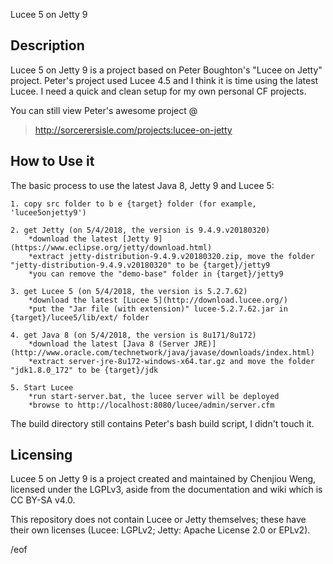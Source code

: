 Lucee 5 on Jetty 9


Description
-----------

Lucee 5 on Jetty 9 is a project based on Peter Boughton's "Lucee on Jetty" project.
Peter's project used Lucee 4.5 and I think it is time using the latest Lucee.
I need a quick and clean setup for my own personal CF projects.

You can still view Peter's awesome project @
> http://sorcerersisle.com/projects:lucee-on-jetty


How to Use it
-------------

The basic process to use the latest Java 8, Jetty 9 and Lucee 5:

	1. copy src folder to b e {target} folder (for example, 'lucee5onjetty9')

	2. get Jetty (on 5/4/2018, the version is 9.4.9.v20180320)
		*download the latest [Jetty 9](https://www.eclipse.org/jetty/download.html)
		*extract jetty-distribution-9.4.9.v20180320.zip, move the folder "jetty-distribution-9.4.9.v20180320" to be {target}/jetty9
		*you can remove the "demo-base" folder in {target}/jetty9

	3. get Lucee 5 (on 5/4/2018, the version is 5.2.7.62)
		*download the latest [Lucee 5](http://download.lucee.org/)
		*put the "Jar file (with extension)" lucee-5.2.7.62.jar in {target}/lucee5/lib/ext/ folder

	4. get Java 8 (on 5/4/2018, the version is 8u171/8u172)
		*download the latest [Java 8 (Server JRE)](http://www.oracle.com/technetwork/java/javase/downloads/index.html)
		*extract server-jre-8u172-windows-x64.tar.gz and move the folder "jdk1.8.0_172" to be {target}/jdk

	5. Start Lucee
		*run start-server.bat, the lucee server will be deployed
		*browse to http://localhost:8080/lucee/admin/server.cfm

The build directory still contains Peter's bash build script, I didn't touch it.

Licensing
---------

Lucee 5 on Jetty 9 is a project created and maintained by Chenjiou Weng, licensed
under the LGPLv3, aside from the documentation and wiki which is CC BY-SA v4.0.

This repository does not contain Lucee or Jetty themselves; these have their
own licenses (Lucee: LGPLv2; Jetty: Apache License 2.0 or EPLv2).


/eof